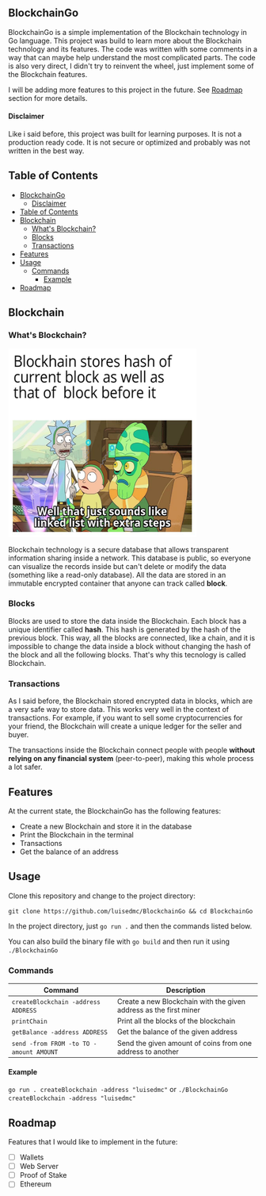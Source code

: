 ## BlockchainGo

BlockchainGo is a simple implementation of the Blockchain technology in Go language. This project was build to learn more about the Blockchain technology and its features. The code was written with some comments in a way that can maybe help understand the most complicated parts. The code is also very direct, I didn't try to reinvent the wheel, just implement some of the Blockchain features.

I will be adding more features to this project in the future. See [Roadmap](#roadmap) section for more details.

#### Disclaimer

Like i said before, this project was built for learning purposes. It is not a production ready code. It is not secure or optimized and probably was not written in the best way.

## Table of Contents

- [BlockchainGo](#blockchaingo)
  - [Disclaimer](#disclaimer)
- [Table of Contents](#table-of-contents)
- [Blockchain](#blockchain)
  - [What's Blockchain?](#whats-blockchain)
  - [Blocks](#blocks)
  - [Transactions](#transactions)
- [Features](#features)
- [Usage](#usage)
  - [Commands](#commands)
    - [Example](#example)
- [Roadmap](#roadmap)

## Blockchain

### What's Blockchain?

<img src="/images/rick_and_morty.jpg" alt="Rick and Morty explaning Blockchain" width=380 height=380>

Blockchain technology is a secure database that allows transparent information sharing inside a network. This database is public, so everyone can visualize the records inside but can't delete or modify the data (something like a read-only database). All the data are stored in an immutable encrypted container that anyone can track called **block**.

### Blocks

Blocks are used to store the data inside the Blockchain. Each block has a unique identifier called **hash**. This hash is generated by the hash of the previous block. This way, all the blocks are connected, like a chain, and it is impossible to change the data inside a block without changing the hash of the block and all the following blocks. That's why this tecnology is called Blockchain.

### Transactions

As I said before, the Blockchain stored encrypted data in blocks, which are a very safe way to store data.
This works very well in the context of transactions. For example, if you want to sell some cryptocurrencies for your friend, the Blockchain will create a unique ledger for the seller and buyer.

The transactions inside the Blockchain connect people with people **without relying on any financial system** (peer-to-peer), making this whole process a lot safer.

## Features

At the current state, the BlockchainGo has the following features:

- Create a new Blockchain and store it in the database
- Print the Blockchain in the terminal
- Transactions
- Get the balance of an address

## Usage

Clone this repository and change to the project directory:

```
git clone https://github.com/luisedmc/BlockchainGo && cd BlockchainGo
```

In the project directory, just `go run .` and then the commands listed below.

You can also build the binary file with `go build` and then run it using `./BlockchainGo`

### Commands

| Command                                 | Description                                                       |
| --------------------------------------- | ----------------------------------------------------------------- |
| `createBlockchain -address ADDRESS`     | Create a new Blockchain with the given address as the first miner |
| `printChain`                            | Print all the blocks of the blockchain                            |
| `getBalance -address ADDRESS`           | Get the balance of the given address                              |
| `send -from FROM -to TO -amount AMOUNT` | Send the given amount of coins from one address to another        |

#### Example

`go run . createBlockchain -address "luisedmc"`
or
`./BlockchainGo createBlockchain -address "luisedmc"`

## Roadmap

Features that I would like to implement in the future:

- [ ] Wallets
- [ ] Web Server
- [ ] Proof of Stake
- [ ] Ethereum
